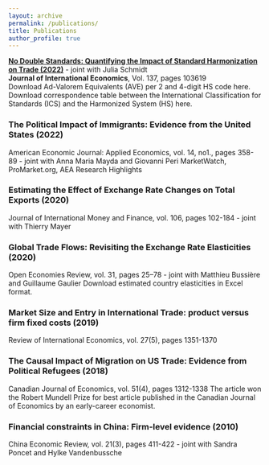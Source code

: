 ```yaml
---
layout: archive
permalink: /publications/
title: Publications
author_profile: true
---
```

**[No Double Standards: Quantifying the Impact of Standard Harmonization on Trade (2022)](https://pages.github.com/)** - joint with Julia Schmidt  
**Journal of International Economics**, Vol. 137, pages 103619  
Download Ad-Valorem Equivalents (AVE) per 2 and 4-digit HS code here.  
Download correspondence table between the International Classification for Standards (ICS) and the Harmonized System (HS) here.

### The Political Impact of Immigrants: Evidence from the United States (2022)
American Economic Journal: Applied Economics, vol. 14, no1., pages 358-89 - joint with Anna Maria Mayda and Giovanni Peri
MarketWatch, ProMarket.org, AEA Research Highlights

### Estimating the Effect of Exchange Rate Changes on Total Exports (2020)
Journal of International Money and Finance, vol. 106, pages 102-184 - joint with Thierry Mayer

### Global Trade Flows: Revisiting the Exchange Rate Elasticities (2020)
Open Economies Review, vol. 31, pages 25–78 - joint with Matthieu Bussière and Guillaume Gaulier
Download estimated country elasticities in Excel format.

### Market Size and Entry in International Trade: product versus firm fixed costs (2019)
Review of International Economics, vol. 27(5), pages 1351-1370

### The Causal Impact of Migration on US Trade: Evidence from Political Refugees (2018)
Canadian Journal of Economics, vol. 51(4), pages 1312-1338
The article won the Robert Mundell Prize for best article published in the Canadian Journal of Economics by an early-career economist.

### Financial constraints in China: Firm-level evidence (2010)
China Economic Review, vol. 21(3), pages 411-422 - joint with Sandra Poncet and Hylke Vandenbussche
